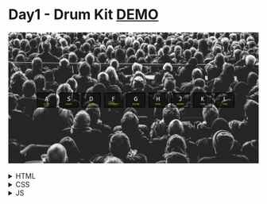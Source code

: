 # Day1 - Drum Kit [DEMO](https://ywcheng1207.github.io/JavaScript30/01%20-%20JavaScript%20Drum%20Kit/index-START.html)

![](./screenshot.JPG)

<details>
  <summary>HTML </summary>
  
1. 關於 data attribute<br>
   `data-key` 屬性是自己定義的。 <br>
   `data-key="65"` 對應鍵盤的"A"。 (65 是 `keyCode`)

2. 關於`<kbd></kbd>`<br>
   除了標籤的語意，需要注意標籤在畫面顯示也有不同，可以比較 kdb 標籤與 span 的差異：`<kbd>A</kbd>` 與 `<span>A</span>`

3. 關於 `<audio></audio>`<br>
   方法 => `play()`: 撥放音檔<br>
   屬性 => `currentTime`: 可以拿到或設定當前撥放音檔的進度/時間

</details>

<details>
  <summary>CSS </summary>

1. 關於 `transition` 與 `transform`：(釐清容易搞混的功能 😅)<br>
`transition` 是在控制 CSS 樣式變化的時間，而 `transfrom` 是控制變化的樣式。
</details>

<details>
  <summary>JS </summary>

1. 關於`transitionend`：<br>
   - 透過 `transitionend` 抓到 CSS`transition` 結束的時間點，在該時間點針對"帶有 transform 屬性的節點"執行 `classList.remove("playing")`的動作。其中 transform 指是作者剛好挑那一個，其實在這組範例的樣式中，變化的還有 `border-color` 和 `box-shadow`等，所以也可以把那段程式改成：

```javascript
function removeTransition(e) {
  if (e.propertyName !== "box-shadow") return;
  this.classList.remove("playing");
}
```

2. 關於`audio.currentTime = 0`重置撥放時間：<br>
   - 若每次按下按鍵，如果不重置音檔播放的時間，又連續按下按鍵<br>
     step1. 按下第一個按鍵時，音檔會從起始位置開始播放。<br>
     step2. 在第一個音檔播放尚未結束時，按下第二個按鍵。<br>
     step3. 第二個音檔會從上一次播放結束的位置開始播放，而不是從起始位置。<br>
     step4. 這導致兩個音檔在時間上重疊播放，可能會造成聲音混亂或不連貫的效果。
3. 關於`event.keyCode` 與 `event.key`：<br>
   - 根據 mdn 的資訊 `keyCode` 快被淘汰了，而是採用 `key` 來取代。<br>
   - 差別在於原先的 `keyCode` 給每個按鍵一個編號，所以需要像原本作者那樣對應每個編號的數字，而 `key` 則是直接對應該按鍵。<br>
     以下是修改成 `event.key` 的簡易範例：

```html
<body>
  <div data-key="A" class="key">
    <kbd>A</kbd>
  </div>
  <audio data-key="A" src="sounds/clap.wav"></audio>
  <script>
    const handlePlaySound = (e) => {
      const audio = document.querySelector(
        `audio[data-key="${e.key.toUpperCase()}"]`
      );
      console.log(audio);
      audio.currentTime = 0;
      audio.play();
    };
    window.addEventListener("keydown", handlePlaySound);
  </script>
</body>
```

</details>

